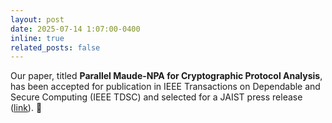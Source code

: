 ```yaml
---
layout: post
date: 2025-07-14 1:07:00-0400
inline: true
related_posts: false
---
```


Our paper, titled <b>Parallel Maude-NPA for Cryptographic Protocol Analysis</b>, has been accepted for publication in IEEE Transactions on Dependable and Secure Computing (IEEE TDSC) and selected for a JAIST press release ([link](https://www.jaist.ac.jp/whatsnew/press/2025/08/01-1.html)). :tada: